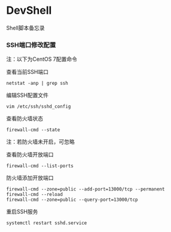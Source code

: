 # DevShell

Shell脚本备忘录

### SSH端口修改配置

注：以下为CentOS 7配置命令

查看当前SSH端口
```
netstat -anp | grep ssh
```

编辑SSH配置文件
```
vim /etc/ssh/sshd_config
```

查看防火墙状态
```
firewall-cmd --state
```
注：若防火墙未开启，可忽略

查看防火墙开放端口
```
firewall-cmd --list-ports
```

防火墙添加开放端口
```
firewall-cmd --zone=public --add-port=13000/tcp --permanent
firewall-cmd --reload
firewall-cmd --zone=public --query-port=13000/tcp
```

重启SSH服务
```
systemctl restart sshd.service
```
